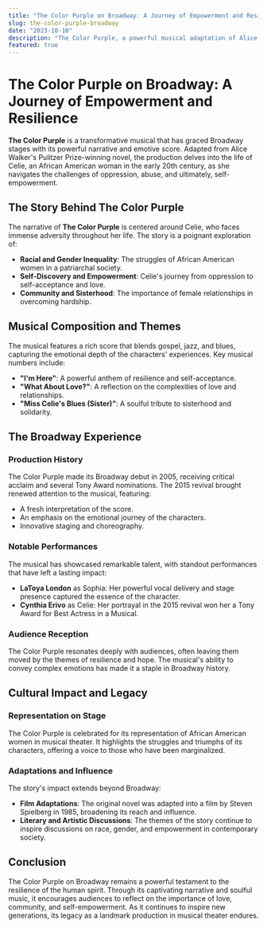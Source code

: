 ```yaml
---
title: "The Color Purple on Broadway: A Journey of Empowerment and Resilience"
slug: the-color-purple-broadway
date: "2023-10-10"
description: "The Color Purple, a powerful musical adaptation of Alice Walker's novel, explores themes of love, resilience, and self-discovery through its engaging narrative and soulful music."
featured: true
---
```


# The Color Purple on Broadway: A Journey of Empowerment and Resilience

**The Color Purple** is a transformative musical that has graced Broadway stages with its powerful narrative and emotive score. Adapted from Alice Walker's Pulitzer Prize-winning novel, the production delves into the life of Celie, an African American woman in the early 20th century, as she navigates the challenges of oppression, abuse, and ultimately, self-empowerment.

## The Story Behind The Color Purple

The narrative of **The Color Purple** is centered around Celie, who faces immense adversity throughout her life. The story is a poignant exploration of:
- **Racial and Gender Inequality**: The struggles of African American women in a patriarchal society.
- **Self-Discovery and Empowerment**: Celie's journey from oppression to self-acceptance and love.
- **Community and Sisterhood**: The importance of female relationships in overcoming hardship.

## Musical Composition and Themes

The musical features a rich score that blends gospel, jazz, and blues, capturing the emotional depth of the characters' experiences. Key musical numbers include:
- **"I'm Here"**: A powerful anthem of resilience and self-acceptance.
- **"What About Love?"**: A reflection on the complexities of love and relationships.
- **"Miss Celie's Blues (Sister)"**: A soulful tribute to sisterhood and solidarity.

## The Broadway Experience

### Production History

The Color Purple made its Broadway debut in 2005, receiving critical acclaim and several Tony Award nominations. The 2015 revival brought renewed attention to the musical, featuring:
- A fresh interpretation of the score.
- An emphasis on the emotional journey of the characters.
- Innovative staging and choreography.

### Notable Performances

The musical has showcased remarkable talent, with standout performances that have left a lasting impact:
- **LaToya London** as Sophia: Her powerful vocal delivery and stage presence captured the essence of the character.
- **Cynthia Erivo** as Celie: Her portrayal in the 2015 revival won her a Tony Award for Best Actress in a Musical.

### Audience Reception

The Color Purple resonates deeply with audiences, often leaving them moved by the themes of resilience and hope. The musical's ability to convey complex emotions has made it a staple in Broadway history.

## Cultural Impact and Legacy

### Representation on Stage

The Color Purple is celebrated for its representation of African American women in musical theater. It highlights the struggles and triumphs of its characters, offering a voice to those who have been marginalized.

### Adaptations and Influence

The story's impact extends beyond Broadway:
- **Film Adaptations**: The original novel was adapted into a film by Steven Spielberg in 1985, broadening its reach and influence.
- **Literary and Artistic Discussions**: The themes of the story continue to inspire discussions on race, gender, and empowerment in contemporary society.

## Conclusion

The Color Purple on Broadway remains a powerful testament to the resilience of the human spirit. Through its captivating narrative and soulful music, it encourages audiences to reflect on the importance of love, community, and self-empowerment. As it continues to inspire new generations, its legacy as a landmark production in musical theater endures.